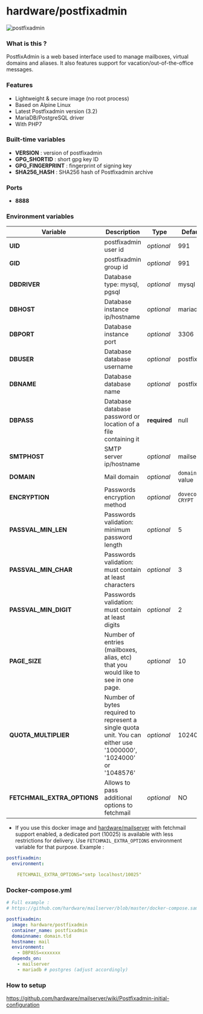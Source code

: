 # hardware/postfixadmin

![postfixadmin](http://i.imgur.com/UCtvKHR.png "postfixadmin")

### What is this ?

PostfixAdmin is a web based interface used to manage mailboxes, virtual domains and aliases. It also features support for vacation/out-of-the-office messages.

### Features

- Lightweight & secure image (no root process)
- Based on Alpine Linux
- Latest Postfixadmin version (3.2)
- MariaDB/PostgreSQL driver
- With PHP7

### Built-time variables

- **VERSION** : version of postfixadmin
- **GPG_SHORTID** : short gpg key ID
- **GPG_FINGERPRINT** : fingerprint of signing key
- **SHA256_HASH** : SHA256 hash of Postfixadmin archive

### Ports

- **8888**

### Environment variables

| Variable | Description | Type | Default value |
| -------- | ----------- | ---- | ------------- |
| **UID** | postfixadmin user id | *optional* | 991
| **GID** | postfixadmin group id | *optional* | 991
| **DBDRIVER** | Database type: mysql, pgsql | *optional* | mysql
| **DBHOST** | Database instance ip/hostname | *optional* | mariadb
| **DBPORT** | Database instance port | *optional* | 3306
| **DBUSER** | Database database username | *optional* | postfix
| **DBNAME** | Database database name | *optional* | postfix
| **DBPASS** | Database database password or location of a file containing it | **required** | null
| **SMTPHOST** | SMTP server ip/hostname | *optional* | mailserver
| **DOMAIN** | Mail domain | *optional* | `domainname` value
| **ENCRYPTION** | Passwords encryption method | *optional* | `dovecot:SHA512-CRYPT`
| **PASSVAL_MIN_LEN** | Passwords validation: minimum password length | *optional* | 5
| **PASSVAL_MIN_CHAR** | Passwords validation: must contain at least characters | *optional* | 3
| **PASSVAL_MIN_DIGIT** | Passwords validation: must contain at least digits | *optional* | 2
| **PAGE_SIZE** | Number of entries (mailboxes, alias, etc) that you would like to see in one page. | *optional* | 10
| **QUOTA_MULTIPLIER** | Number of bytes required to represent a single quota unit. You can either use '1000000', '1024000' or '1048576' | *optional* | 1024000
| **FETCHMAIL_EXTRA_OPTIONS** | Allows to pass additional options to fetchmail | *optional* | NO

* If you use this docker image and [hardware/mailserver](https://github.com/hardware/mailserver) with fetchmail support enabled, a dedicated port (10025) is available with less restrictions for delivery. Use `FETCHMAIL_EXTRA_OPTIONS` environment variable for that purpose. Example :

```yml
postfixadmin:
  environment:

    FETCHMAIL_EXTRA_OPTIONS="smtp localhost/10025"
```

### Docker-compose.yml

```yml
# Full example :
# https://github.com/hardware/mailserver/blob/master/docker-compose.sample.yml

postfixadmin:
  image: hardware/postfixadmin
  container_name: postfixadmin
  domainname: domain.tld
  hostname: mail
  environment:
    - DBPASS=xxxxxxx
  depends_on:
    - mailserver
    - mariadb # postgres (adjust accordingly)
```

### How to setup

https://github.com/hardware/mailserver/wiki/Postfixadmin-initial-configuration
